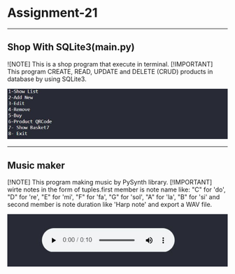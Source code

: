 # Assignment-21
---
## Shop With SQLite3(main.py)
![NOTE]
This is a shop program that execute in terminal.
[!IMPORTANT]  
This program CREATE, READ, UPDATE and DELETE (CRUD) products in database by using SQLite3.

![shop program](./1.JPG)

---
## Music maker
[!NOTE]
This program making music by PySynth library.
[!IMPORTANT]
wirte notes in the form of tuples.first member is note name like: "C" for 'do', "D" for 're', "E" for 'mi', "F" for 'fa', "G" for 'sol', "A" for 'la', "B" for 'si' and second member is note duration like 'Harp note' and export a WAV file.

![PySynth](./2.JPG)
